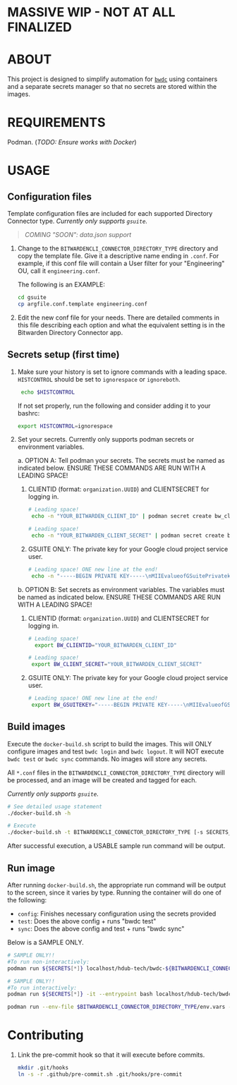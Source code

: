# MASSIVE WIP - NOT AT ALL FINALIZED

# ABOUT

This project is designed to simplify automation for [`bwdc`] using containers
and a separate secrets manager so that no secrets are stored within the images.

# REQUIREMENTS

Podman. (_TODO: Ensure works with Docker_)

# USAGE

## Configuration files

Template configuration files are included for each supported Directory Connector
type.  _Currently only supports `gsuite`._

> _COMING "SOON": data.json support_

1. Change to the `BITWARDENCLI_CONNECTOR_DIRECTORY_TYPE` directory and copy the
   template file. Give it a descriptive name ending in `.conf`. For example, if
   this conf file will contain a User filter for your "Engineering" OU, call it
   `engineering.conf`.

   The following is an EXAMPLE:
   ```bash
   cd gsuite
   cp argfile.conf.template engineering.conf
   ```

2. Edit the new conf file for your needs. There are detailed comments in this
   file describing each option and what the equivalent setting is in the
   Bitwarden Directory Connector app.

## Secrets setup (first time)

1. Make sure your history is set to ignore commands with a leading space.
   `HISTCONTROL` should be set to `ignorespace` or `ignoreboth`.
   ```bash
    echo $HISTCONTROL
    ```
    If not set properly, run the following and consider adding it to your bashrc:
    ```bash
    export HISTCONTROL=ignorespace
    ```

2. Set your secrets. Currently only supports podman secrets or environment variables.

   a. OPTION A: Tell podman your secrets. The secrets must be named as
      indicated below. ENSURE THESE COMMANDS ARE RUN WITH A LEADING SPACE!

     1. CLIENTID (format: `organization.UUID`) and CLIENTSECRET for logging in.
        ```bash
        # Leading space!
         echo -n "YOUR_BITWARDEN_CLIENT_ID" | podman secret create bw_clientid -
        ```
        ```bash
        # Leading space!
         echo -n "YOUR_BITWARDEN_CLIENT_SECRET" | podman secret create bw_clientsecret -
        ```
     2. GSUITE ONLY: The private key for your Google cloud project service user.
        ```bash
        # Leading space! ONE new line at the end!
         echo -n "-----BEGIN PRIVATE KEY-----\nMIIEvalueofGSuitePrivatekey\n-----END PRIVATE KEY-----\n" | podman secret create bw_gsuitekey -
        ```

   b. OPTION B: Set secrets as environment variables. The variables must be
      named as indicated below. ENSURE THESE COMMANDS ARE RUN WITH A LEADING
      SPACE!

     1. CLIENTID (format: `organization.UUID`) and CLIENTSECRET for logging in.
        ```bash
        # Leading space!
          export BW_CLIENTID="YOUR_BITWARDEN_CLIENT_ID"
        ```
        ```bash
        # Leading space!
         export BW_CLIENT_SECRET="YOUR_BITWARDEN_CLIENT_SECRET"
        ```
     2. GSUITE ONLY: The private key for your Google cloud project service user.
        ```bash
        # Leading space! ONE new line at the end!
         export BW_GSUITEKEY="-----BEGIN PRIVATE KEY-----\nMIIEvalueofGSuitePrivatekey\n-----END PRIVATE KEY-----\n"
        ```

## Build images

Execute the `docker-build.sh` script to build the images. This will ONLY
configure images and test `bwdc login` and `bwdc logout`. It will NOT execute
`bwdc test` or `bwdc sync` commands. No images will store any secrets.

All `*.conf` files in the `BITWARDENCLI_CONNECTOR_DIRECTORY_TYPE` directory will
be processed, and an image will be created and tagged for each.

_Currently only supports `gsuite`._

```bash
# See detailed usage statement
./docker-build.sh -h
```

```bash
# Execute
./docker-build.sh -t BITWARDENCLI_CONNECTOR_DIRECTORY_TYPE [-s SECRETS_MANAGER] [-b BWDC_VERSION] [-n] [-r]
```

After successful execution, a USABLE sample run command will be output.

## Run image

After running `docker-build.sh`, the appropriate run command will be output to
the screen, since it varies by type. Running the container will do one of the
following:

* `config`: Finishes necessary configuration using the secrets provided
* `test`: Does the above config + runs "bwdc test"
* `sync`: Does the above config and test + runs "bwdc sync"

Below is a SAMPLE ONLY.

```bash
# SAMPLE ONLY!!
#To run non-interactively:
podman run ${SECRETS[*]} localhost/hdub-tech/bwdc-${BITWARDENCLI_CONNECTOR_DIRECTORY_TYPE}-CONFNAME:${VERSION} config|test|sync
```

```bash
# SAMPLE ONLY!!
#To run interactively:
podman run ${SECRETS[*]} -it --entrypoint bash localhost/hdub-tech/bwdc-${BITWARDENCLI_CONNECTOR_DIRECTORY_TYPE}-CONFNAME:${VERSION}
```

```bash
podman run --env-file $BITWARDENCLI_CONNECTOR_DIRECTORY_TYPE/env.vars --rm --volume /PATH/TO/YOUR/DATA_JSON_DIR:/bwdc/.config/Bitwarden\ Directory\ Connector --userns=keep-id ghrc.io/hdub-tech/bwdc-base:VERSION
```

# Contributing

1. Link the pre-commit hook so that it will execute before commits.
    ```bash
    mkdir .git/hooks
    ln -s -r .github/pre-commit.sh .git/hooks/pre-commit
    ```

<!-- Links -->
[`bwdc`]: https://bitwarden.com/help/directory-sync-cli

<!-- markdownlint-configure-file {
  MD013: {
    code_blocks: false
  }
}
-->
